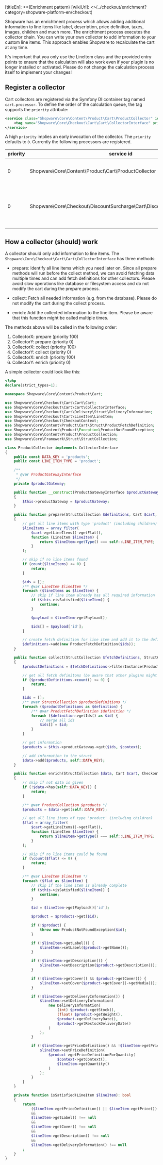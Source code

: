 [titleEn]: <>(Enrichment pattern)
[wikiUrl]: <>(../checkout/enrichment?category=shopware-platform-en/checkout)

Shopware has an enrichtment process which allows adding additional information to line items like
label, description, price definition, taxes, images, children and much more. The enrichtment process
executes the collector chain. You can write your own collector to add information to your custom line 
items. This approach enables Shopware to recalculate the cart at any time.

It's important that you only use the LineItem class and the provided entry points to ensure 
that the calculation will also work even if your plugin is no longer installed or activated. 
Please do not change the calculation process itself to implement your changes!

## Register a collector
Cart collectors are registered via the Symfony DI container tag named `cart.processor`.
To define the order of the calculation queue, the tag supports the `priority` attribute:
```xml
<service class="Shopware\Core\Content\Product\Cart\ProductCollector" id="Shopware\Core\Content\Product\Cart\ProductCollector">
    <tag name="Shopware\Core\Checkout\Cart\Cart\CollectorInterface" priority="1000" />
</service>
```
A high `priority` implies an early invocation of the collector. The `priority` defaults to `0`.
Currently the following processors are registered.

| priority | service id | task |
| -------- | ---------- | ---- |
| 0 | Shopware\Core\Content\Product\Cart\ProductCollector |  handle products added to the cart |
| 0 | Shopware\Core\Checkout\DiscountSurcharge\Cart\DiscountSurchargeCollector | handle vouchers, discounts and surcharges added to the cart |

## How a collector (should) work
A collector should only add information to line items. The `Shopware\Core\Checkout\Cart\Cart\CollectorInterface`
has three methods:

- prepare: Identify all line items which you need later on. Since all prepare 
methods will run before the collect method, we can avoid fetching data multiple times 
and can add fetch definitions for other collectors. Please avoid slow operations 
like database or filesystem access and do not modify the cart during the prepare process.

- collect: Fetch all needed information (e.g. from the database). Please do not 
modify the cart during the collect process.

- enrich: Add the collected information to the line item. 
Please be aware that this function might be called multiple times.

The methods above will be called in the following order:

1. CollectorX: prepare (priority 100)
2. CollectorY: prepare (priority 0)
3. CollectorX: collect (priority 100)
4. CollectorY: collect (priority 0)
5. CollectorX: enrich (priority 100)
6. CollectorY: enrich (priority 0)

A simple collector could look like this:
```php
<?php
declare(strict_types=1);

namespace Shopware\Core\Content\Product\Cart;

use Shopware\Core\Checkout\Cart\Cart\Cart;
use Shopware\Core\Checkout\Cart\Cart\CollectorInterface;
use Shopware\Core\Checkout\Cart\Delivery\Struct\DeliveryInformation;
use Shopware\Core\Checkout\Cart\LineItem\LineItem;
use Shopware\Core\Checkout\CheckoutContext;
use Shopware\Core\Content\Product\Cart\Struct\ProductFetchDefinition;
use Shopware\Core\Content\Product\Exception\ProductNotFoundException;
use Shopware\Core\Content\Product\ProductCollection;
use Shopware\Core\Framework\Struct\StructCollection;

class ProductCollector implements CollectorInterface
{
    public const DATA_KEY = 'products';
    public const LINE_ITEM_TYPE = 'product';

    /**
     * @var ProductGatewayInterface
     */
    private $productGateway;

    public function __construct(ProductGatewayInterface $productGateway)
    {
        $this->productGateway = $productGateway;
    }

    public function prepare(StructCollection $definitions, Cart $cart, CheckoutContext $context): void
    {
        // get all line items with type 'product' (including children)
        $lineItems = array_filter(
            $cart->getLineItems()->getFlat(),
            function (LineItem $lineItem) {
                return $lineItem->getType() === self::LINE_ITEM_TYPE;
            }
        );

        // skip if no line items found
        if (count($lineItems) <= 0) {
            return;
        }

        $ids = [];
        /** @var LineItem $lineItem */
        foreach ($lineItems as $lineItem) {
            // skip if line item already has all required information
            if ($this->isSatisfied($lineItem)) {
                continue;
            }

            $payload = $lineItem->getPayload();

            $ids[] = $payload['id'];
        }

        // create fetch definition for line item and add it to the definition collection
        $definitions->add(new ProductFetchDefinition($ids));
    }

    public function collect(StructCollection $fetchDefinitions, StructCollection $data, Cart $cart, CheckoutContext $context): void
    {
        $productDefinitions = $fetchDefinitions->filterInstance(ProductFetchDefinition::class);

        // get all fetch definitons (be aware that other plugins might have added additional definitions)
        if ($productDefinitions->count() <= 0) {
            return;
        }

        $ids = [];
        /** @var StructCollection $productDefinitions */
        foreach ($productDefinitions as $definition) {
            /** @var ProductFetchDefinition $definition */
            foreach ($definition->getIds() as $id) {
                // merge all ids
                $ids[] = $id;
            }
        }

        // get information
        $products = $this->productGateway->get($ids, $context);

        // add information to the struct
        $data->add($products, self::DATA_KEY);
    }

    public function enrich(StructCollection $data, Cart $cart, CheckoutContext $context): void
    {
        // skip if not data is given
        if (!$data->has(self::DATA_KEY)) {
            return;
        }

        /** @var ProductCollection $products */
        $products = $data->get(self::DATA_KEY);

        // get all line items of type 'product' (including children) 
        $flat = array_filter(
            $cart->getLineItems()->getFlat(),
            function (LineItem $lineItem) {
                return $lineItem->getType() === self::LINE_ITEM_TYPE;
            }
        );

        // skip if no line items could be found
        if (\count($flat) <= 0) {
            return;
        }

        /** @var LineItem $lineItem */
        foreach ($flat as $lineItem) {
            // skip if the line item is already complete
            if ($this->isSatisfied($lineItem)) {
                continue;
            }

            $id = $lineItem->getPayload()['id'];

            $product = $products->get($id);

            if (!$product) {
                throw new ProductNotFoundException($id);
            }

            if (!$lineItem->getLabel()) {
                $lineItem->setLabel($product->getName());
            }

            if (!$lineItem->getDescription()) {
                $lineItem->setDescription($product->getDescription());
            }

            if (!$lineItem->getCover() && $product->getCover()) {
                $lineItem->setCover($product->getCover()->getMedia());
            }

            if (!$lineItem->getDeliveryInformation()) {
                $lineItem->setDeliveryInformation(
                    new DeliveryInformation(
                        (int) $product->getStock(),
                        (float) $product->getWeight(),
                        $product->getDeliveryDate(),
                        $product->getRestockDeliveryDate()
                    )
                );
            }

            if (!$lineItem->getPriceDefinition() && !$lineItem->getPrice()) {
                $lineItem->setPriceDefinition(
                    $product->getPriceDefinitionForQuantity(
                        $context->getContext(),
                        $lineItem->getQuantity()
                    )
                );
            }
        }
    }

    private function isSatisfied(LineItem $lineItem): bool
    {
        return
            ($lineItem->getPriceDefinition() || $lineItem->getPrice())
            &&
            $lineItem->getLabel() !== null
            &&
            $lineItem->getCover() !== null
            &&
            $lineItem->getDescription() !== null
            &&
            $lineItem->getDeliveryInformation() !== null
        ;
    }
}
```



